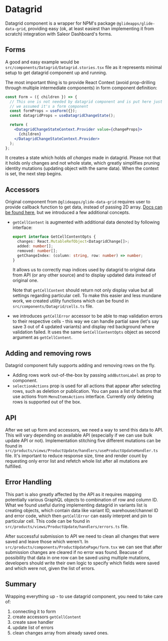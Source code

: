 # Datagrid

Datagrid component is a wrapper for NPM's package `@glideapps/glide-data-grid`, providing easy (ok, at least easiest than implementing it from scratch) integration with Saleor Dashboard's forms.

## Forms

A good and easy example would be `src/components/Datagrid/Datagrid.stories.tsx` file as it represents minimal setup to get datagrid component up and running.

The most important thing is to provide React Context (avoid prop-drilling through multiple intermediate components) in form component definition:

```jsx
const Form = ({ children }) => {
  // This one is not needed by datagrid component and is put here just because
  // we assumed it's a form component
  const formProps = useForm({});
  const datagridProps = useDatagridChangeState();

  return (
    <DatagridChangeStateContext.Provider value={changeProps}>
      {children}
    </DatagridChangeStateContext.Provider>
  );
};
```

It creates a state which holds _all changes_ made in datagrid. Please not that it holds only changes and not whole state, which greatly simplifies pruning identity mutations (updating object with the same data). When the context is set, the next step begins.

## Accessors

Original component from `@glideapps/glide-data-grid` requires user to provide callback function to get data, instead of passing 2D array. [Docs can be found here](https://glideapps.github.io/glide-data-grid/?path=/story/glide-data-grid-docs--getting-started), but we introduced a few additional concepts.

- `getCellContent` is augmented with additional data denoted by following interface:

  ```typescript
  export interface GetCellContentOpts {
    changes: React.MutableRefObject<DatagridChange[]>;
    added: number[];
    removed: number[];
    getChangeIndex: (column: string, row: number) => number;
  }
  ```

  It allows us to correctly map indices used by datagrid to original data from API (or any other source) and to display updated data instead of original one.

  Note that `getCellContent` should return not only display value but all settings regarding particular cell. To make this easier and less mundane work, we created utility functions which can be found in `src/components/Datagrid/cells.ts` file.

- we introduces `getCellError` accessor to be able to map validation errors to their respective cells - this way we can handle partial save (let's say save 3 out of 4 updated variants) and display red background where validation failed. It uses the same `GetCellContentOpts` object as second argument as `getCellContent`.

## Adding and removing rows

Datagrid component fully supports adding and removing rows on the fly.

- Adding rows work out-of-the-box by passing `addButtonLabel` as prop to component.
- `selectionActions` prop is used for all actions that appear after selecting rows, such as deletion or publication. You can pass a list of buttons that use actions from `MenuItemsActions` interface. Currently only deleting rows is supported out of the box.

## API

After we set up form and accessors, we need a way to send this data to API. This will vary depending on available API (especially if we can use bulk update API or not). Implementation stitching five different mutations can be found in `src/products/views/ProductUpdate/handlers/useProductUpdateHandler.ts` file. It's important to reduce response size, time and render count by requesting only error list and refetch whole list after all mutations are fulfilled.

## Error Handling

This part is also greatly affected by the API as it requires mapping potentially various GraphQL objects to combination of row and column ID. What we found useful during implementing datagrid in variants list is creating objects, which contain data like variant ID, warehouse/channel ID and error code, which then `getCellError` can easily interpret and pin to particular cell. This code can be found in `src/products/views/ProductUpdate/handlers/errors.ts` file.

After successful submission to API we need to clean all changes that were saved and leave those which weren't. In `src/products/components/ProductUpdatePage/form.tsx` we can see that after submission changes are cleared if no error was found. Beacuse of possibility that data in one row can be saved using multiple mutations, developers should write their own logic to specify which fields were saved and which were not, given the list of errors.

## Summary

Wrapping everything up - to use datagrid component, you need to take care of:

1. connecting it to form
2. create accessors `getCellContent`
3. create save handler
4. update list of errors
5. clean changes array from already saved ones.
